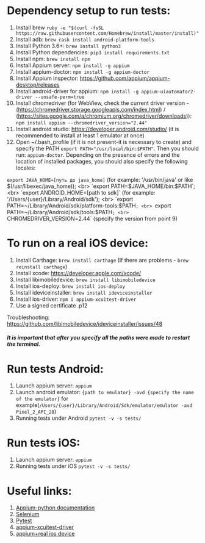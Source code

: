 # Dependency setup to run tests:
1. Install brew `ruby -e "$(curl -fsSL https://raw.githubusercontent.com/Homebrew/install/master/install)"`
2. Install adb: `brew cask install android-platform-tools`
3. Install Python 3.6+: `brew install python3`
4. Install Python dependencies: `pip3 install requirements.txt`
5. Install npm: `brew install npm`
6. Install Appium server: `npm install -g appium`
7. Install appium-doctor: `npm install -g appium-doctor` 
8. Install Appium inspector: https://github.com/appium/appium-desktop/releases
9. Install android-driver for appium: `npm install -g appium-uiautomator2-driver --unsafe-perm=true`
10. Install chromedriver (for WebView, check the current driver version - (https://chromedriver.storage.googleapis.com/index.html) / (https://sites.google.com/a/chromium.org/chromedriver/downloads)): `npm install appium --chromedriver_version="2.44"`
11. Install android studio: https://developer.android.com/studio/ (it is recommended to install at least 1 emulator at once)
12. Open ~/.bash_profile (if it is not present-it is necessary to create) and specify the PATH `export PATH="/usr/local/bin:$PATH"`. 
Then you should run: `appium-doctor`. Depending on the presence of errors and the location of installed packages, you should also specify the following locales:

  `export JAVA_HOME=[путь до java_home]` (for example: '/usr/bin/java' or like $(/usr/libexec/java_home));
  <br>
  `export PATH=$JAVA_HOME/bin:$PATH`;
  <br>
  `export ANDROID_HOME=[path to sdk]` (for example: '/Users/{user}/Library/Android/sdk');
  <br>
  `export PATH=~/Library/Android/sdk/platform-tools:$PATH`;
  <br>
  `export PATH=~/Library/Android/sdk/tools:$PATH`;
  <br>
  `CHROMEDRIVER_VERSION=2.44` (specify the version from point 9)

# To run on a real iOS device:
1. Install Carthage: `brew install carthage` (If there are problems - `brew reinstall carthage`)
2. Install xcode: https://developer.apple.com/xcode/
3. Install libimobiledevice: `brew install libimobiledevice`
4. Install ios-deploy: `brew install ios-deploy`
5. Install ideviceinstaller: `brew install ideviceinstaller`
6. Install ios-driver: `npm i appium-xcuitest-driver`
7. Use a signed certificate .p12

Troubleshooting:
https://github.com/libimobiledevice/ideviceinstaller/issues/48
##### It is important that after you specify all the paths were made to restart the terminal.

# Run tests Android:
1. Launch appium server: `appium`
2. Launch android emulator: `{path to emulator} -avd {specify the name of the emulator}` for example(`/Users/{user}/Library/Android/Sdk/emulator/emulator -avd Pixel_2_API_28`)
2. Running tests under Android `pytest -v -s tests/`

# Run tests iOS:
1. Launch appium server: `appium`
2. Running tests under iOS `pytest -v -s tests/`

# Useful links:
1. [Appium-python documentation](https://github.com/appium/python-client)
2. [Selenium](https://selenium-python.readthedocs.io/api.html#)
3. [Pytest](https://docs.pytest.org/en/latest/)
4. [appium-xcuitest-driver](https://github.com/appium/appium-xcuitest-driver/blob/master/docs/real-device-config.md)
5. [appium+real ios device](https://medium.com/@yash3x/appium-xcuitest-on-real-ios-devices-bd1ebe0dea55)

